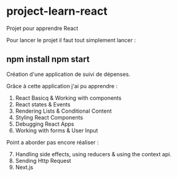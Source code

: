 # project-learn-react
 Projet pour apprendre React
 
 Pour lancer le projet il faut tout simplement lancer : 
 
 npm install
 npm start
-------------------------------------------------------------------------------------------------------------- 

Création d'une application de suivi de dépenses.

Grâce à cette application j'ai pu apprendre :

1) React Basicq & Working with components
2) React states & Events
3) Rendering Lists & Conditional Content
4) Styling React Components
5) Debugging React Apps
6) Working with forms & User Input

Point a aborder pas encore réaliser : 

7) Handling side effects, using reducers & using the context api.
8) Sending Http Request
9) Next.js
